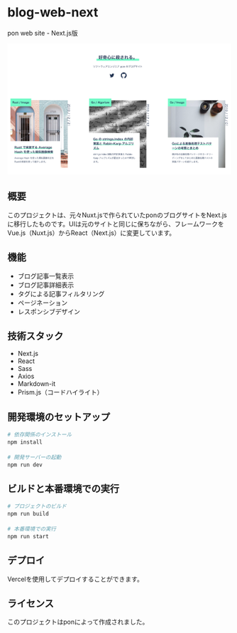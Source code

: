 # blog-web-next

pon web site - Next.js版

![screan shot](page.png)

## 概要

このプロジェクトは、元々Nuxt.jsで作られていたponのブログサイトをNext.jsに移行したものです。UIは元のサイトと同じに保ちながら、フレームワークをVue.js（Nuxt.js）からReact（Next.js）に変更しています。

## 機能

- ブログ記事一覧表示
- ブログ記事詳細表示
- タグによる記事フィルタリング
- ページネーション
- レスポンシブデザイン

## 技術スタック

- Next.js
- React
- Sass
- Axios
- Markdown-it
- Prism.js（コードハイライト）

## 開発環境のセットアップ

```bash
# 依存関係のインストール
npm install

# 開発サーバーの起動
npm run dev
```

## ビルドと本番環境での実行

```bash
# プロジェクトのビルド
npm run build

# 本番環境での実行
npm run start
```

## デプロイ

Vercelを使用してデプロイすることができます。

## ライセンス

このプロジェクトはponによって作成されました。
